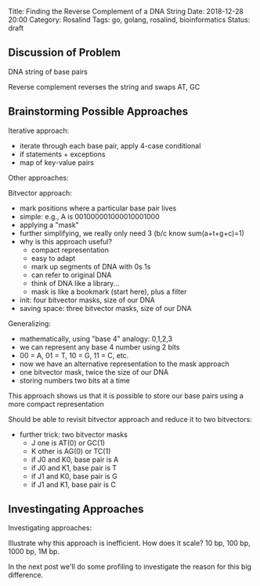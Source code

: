 Title: Finding the Reverse Complement of a DNA String
Date: 2018-12-28 20:00
Category: Rosalind
Tags: go, golang, rosalind, bioinformatics
Status: draft

## Discussion of Problem

DNA string of base pairs

Reverse complement reverses the string and swaps AT, GC


## Brainstorming Possible Approaches

Iterative approach:
- iterate through each base pair, apply 4-case conditional
- if statements + exceptions
- map of key-value pairs

Other approaches:

Bitvector approach:
- mark positions where a particular base pair lives
- simple: e.g., A is 001000001000010001000
- applying a "mask"
- further simplifying, we really only need 3 (b/c know sum(a+t+g+c)=1)
- why is this approach useful? 
    - compact representation
    - easy to adapt
    - mark up segments of DNA with 0s 1s
    - can refer to original DNA
    - think of DNA like a library...
    - mask is like a bookmark (start here), plus a filter
- init: four bitvector masks, size of our DNA
- saving space: three bitvector masks, size of our DNA

Generalizing:
- mathematically, using "base 4" analogy: 0,1,2,3
- we can represent any base 4 number using 2 bits
- 00 = A, 01 = T, 10 = G, 11 = C, etc.
- now we have an alternative representation to the mask approach
- one bitvector mask, twice the size of our DNA
- storing numbers two bits at a time

This approach shows us that it is possible to store 
our base pairs using a more compact representation

Should be able to revisit bitvector approach and 
reduce it to two bitvectors:
- further trick: two bitvector masks
    - J one is AT(0) or GC(1)
    - K other is AG(0) or TC(1)
    - if J0 and K0, base pair is A
    - if J0 and K1, base pair is T
    - if J1 and K0, base pair is G
    - if J1 and K1, base pair is C

## Investingating Approaches

Investigating approaches:

Illustrate why this approach is inefficient.
How does it scale? 10 bp, 100 bp, 1000 bp, 1M bp.

In the next post we'll do some profiling to
investigate the reason for this big difference.

